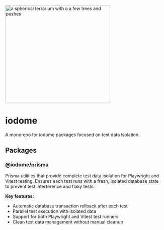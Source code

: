 <img width="333" height="312" alt="a spherical terrarium with a a few trees and pushes" src="https://github.com/user-attachments/assets/020a313c-852c-4b6e-824c-197728a7248e" />

# iodome

A monorepo for iodome packages focused on test data isolation.

## Packages

### [@iodome/prisma](./packages/prisma/)

Prisma utilities that provide complete test data isolation for Playwright and Vitest testing. Ensures each test runs with a fresh, isolated database state to prevent test interference and flaky tests.

**Key features:**
- Automatic database transaction rollback after each test
- Parallel test execution with isolated data
- Support for both Playwright and Vitest test runners
- Clean test data management without manual cleanup
